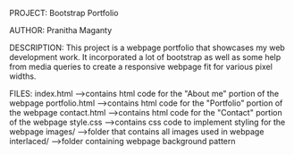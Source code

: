 PROJECT: Bootstrap Portfolio

AUTHOR: Pranitha Maganty

DESCRIPTION:
This project is a webpage portfolio that showcases my web development
work. It incorporated a lot of bootstrap as well as some help from media queries to create a responsive webpage fit for various pixel widths.

FILES:
index.html
-->contains html code for the "About me" portion of the webpage
portfolio.html
-->contains html code for the "Portfolio" portion of the webpage
contact.html
-->contains html code for the "Contact" portion of the webpage
style.css
-->contains css code to implement styling for the webpage
images/
-->folder that contains all images used in webpage
interlaced/
-->folder containing webpage background pattern